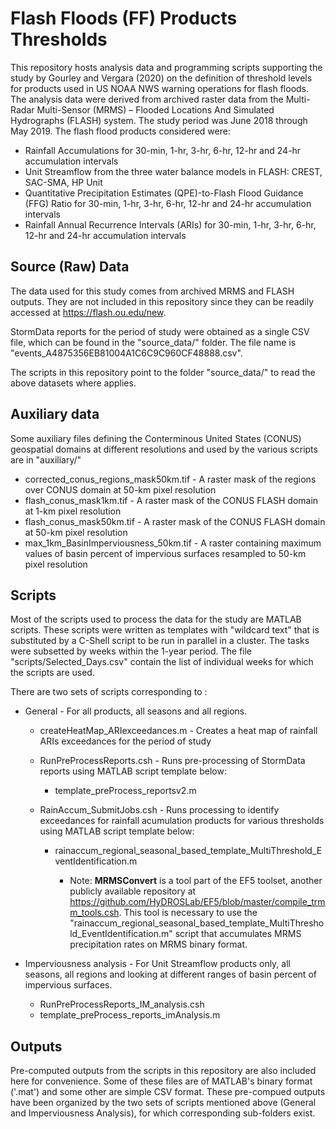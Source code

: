 # Flash Floods (FF) Products Thresholds

This repository hosts analysis data and programming scripts supporting the study by Gourley and Vergara (2020) on the definition of threshold levels for products used in US NOAA NWS warning operations for flash floods. The analysis data were derived from archived raster data from the Multi-Radar Multi-Sensor (MRMS) – Flooded Locations And Simulated Hydrographs (FLASH) system. The study period was June 2018 through May 2019. The flash flood products considered were:

* Rainfall Accumulations for 30-min, 1-hr, 3-hr, 6-hr, 12-hr and 24-hr accumulation intervals
* Unit Streamflow from the three water balance models in FLASH: CREST, SAC-SMA, HP Unit 
* Quantitative Precipitation Estimates (QPE)-to-Flash Flood Guidance (FFG) Ratio for 30-min, 1-hr, 3-hr, 6-hr, 12-hr and 24-hr accumulation intervals
* Rainfall Annual Recurrence Intervals (ARIs) for 30-min, 1-hr, 3-hr, 6-hr, 12-hr and 24-hr accumulation intervals

## Source (Raw) Data

The data used for this study comes from archived MRMS and FLASH outputs. They are not included in this repository since they can be readily accessed at https://flash.ou.edu/new.

StormData reports for the period of study were obtained as a single CSV file, which can be found in the "source_data/" folder. The file name is "events_A4875356EB81004A1C6C9C960CF48888.csv".

The scripts in this repository point to the folder "source_data/" to read the above datasets where applies.

## Auxiliary data

Some auxiliary files defining the Conterminous United States (CONUS) geospatial domains at different resolutions and used by the various scripts are in "auxiliary/"

* corrected_conus_regions_mask50km.tif - A raster mask of the regions over CONUS domain at 50-km pixel resolution
* flash_conus_mask1km.tif - A raster mask of the CONUS FLASH domain at 1-km pixel resolution
* flash_conus_mask50km.tif - A raster mask of the CONUS FLASH domain at 50-km pixel resolution
* max_1km_BasinImperviousness_50km.tif - A raster containing maximum values of basin percent of impervious surfaces resampled to 50-km pixel resolution

## Scripts

Most of the scripts used to process the data for the study are MATLAB scripts. These scripts were written as templates with "wildcard text" that is substituted by a C-Shell script to be run in parallel in a cluster. The tasks were subsetted by weeks within the 1-year period. The file "scripts/Selected_Days.csv" contain the list of individual weeks for which the scripts are used.

There are two sets of scripts corresponding to :

* General - For all products, all seasons and all regions.
  - createHeatMap_ARIexceedances.m - Creates a heat map of rainfall ARIs exceedances for the period of study

  - RunPreProcessReports.csh - Runs pre-processing of StormData reports using MATLAB script template below:
    - template_preProcess_reportsv2.m

  - RainAccum_SubmitJobs.csh - Runs processing to identify exceedances for rainfall acumulation products for various thresholds using MATLAB script template below:
    - rainaccum_regional_seasonal_based_template_MultiThreshold_EventIdentification.m

      - Note: **MRMSConvert** is a tool part of the EF5 toolset, another publicly available repository at https://github.com/HyDROSLab/EF5/blob/master/compile_trmm_tools.csh. This tool is necessary to use the "rainaccum_regional_seasonal_based_template_MultiThreshold_EventIdentification.m" script that accumulates MRMS precipitation rates on MRMS binary format.

* Imperviousness analysis - For Unit Streamflow products only, all seasons, all regions and looking at different ranges of basin percent of impervious surfaces.
  - RunPreProcessReports_IM_analysis.csh
  - template_preProcess_reports_imAnalysis.m 

## Outputs

Pre-computed outputs from the scripts in this repository are also included here for convenience. Some of these files are of MATLAB's binary format ('.mat') and some other are simple CSV format. These pre-compued outputs have been organized by the two sets of scripts mentioned above (General and Imperviousness Analysis), for which corresponding sub-folders exist.
